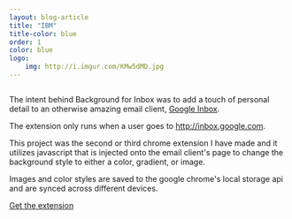 ```yaml
---
layout: blog-article
title: "IBM"
title-color: blue
order: 1
color: blue
logo:
    img: http://i.imgur.com/KMw5dMD.jpg
---
```


<p>
    <img src="{{site.url}}/img/background-for-inbox.png" alt="" class="image">
</p>

The intent behind Background for Inbox was to add a touch of personal detail to
an otherwise amazing
email client, <a class="base--a" href="http://inbox.google.com">Google Inbox</a>.

The extension only runs when a user goes to
<a class="base--a" href="http://inbox.google.com">http://inbox.google.com</a>.

This project was the second or third chrome extension I have made and it utilizes
javascript that is injected onto the email client's page to change the background
style to either a color, gradient, or image.

Images and color styles are saved to the google chrome's local storage api and are
synced across different devices.

<div class="band--CENTERED">
    <a  href="https://chrome.google.com/webstore/detail/background-for-inbox/comnjhiolfpohdfffgggojgamelmanac" class="base--a">
        <span class="project--external-link">Get the extension</span>
    </a>
</div>
